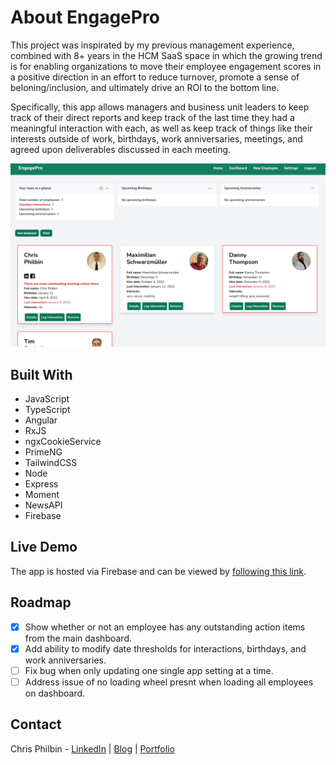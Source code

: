 # About EngagePro

This project was inspirated by my previous management experience, combined with 8+ years in the HCM SaaS space in which the growing trend is for enabling organizations to move their employee engagement scores in a positive direction in an effort to reduce turnover, promote a sense of beloning/inclusion, and ultimately drive an ROI to the bottom line.

Specifically, this app allows managers and business unit leaders to keep track of their direct reports and keep track of the last time they had a meaningful interaction with each, as well as keep track of things like their interests outside of work, birthdays, work anniversaries, meetings, and agreed upon deliverables discussed in each meeting.

![Screenshot of the main dashboard](/frontend/src/assets/readme-images/engagepro_dashboard.png)

## Built With

- JavaScript
- TypeScript
- Angular
- RxJS
- ngxCookieService
- PrimeNG
- TailwindCSS
- Node
- Express
- Moment
- NewsAPI
- Firebase

## Live Demo

The app is hosted via Firebase and can be viewed by [following this link](https://ng-blog-574e0.web.app/#/login?demo=true).

## Roadmap

- [x] Show whether or not an employee has any outstanding action items from the main dashboard.
- [x] Add ability to modify date thresholds for interactions, birthdays, and work anniversaries.
- [ ] Fix bug when only updating one single app setting at a time.
- [ ] Address issue of no loading wheel presnt when loading all employees on dashboard.

## Contact

Chris Philbin - [LinkedIn](https://www.linkedin.com/in/chris-philbin/) | [Blog](https://www.chrisphilbin.net) | [Portfolio](https://portfolio.chrisphilbin.net)
